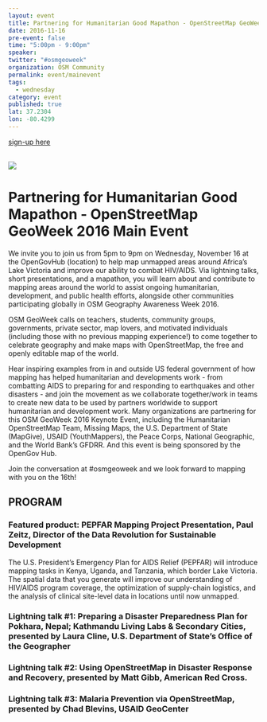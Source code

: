 ```yaml
---
layout: event
title: Partnering for Humanitarian Good Mapathon - OpenStreetMap GeoWeek 2016 Main Event
date: 2016-11-16
pre-event: false
time: "5:00pm - 9:00pm"
speaker: 
twitter: "#osmgeoweek"
organization: OSM Community
permalink: event/mainevent
tags: 
  - wednesday
category: event
published: true
lat: 37.2304
lon: -80.4299
---
```


[sign-up here](https://www.eventbrite.com/e/partnering-for-humanitarian-good-mapathon-openstreetmap-geoweek-2016-main-event-tickets-29304935852)

<br>
<img src="https://img.evbuc.com/https%3A%2F%2Fcdn.evbuc.com%2Fimages%2F25806112%2F45897339037%2F1%2Foriginal.jpg?w=800&rect=0%2C180%2C1806%2C903&s=d379a00b6eb51550372017fbe5e5a807">

# Partnering for Humanitarian Good Mapathon - OpenStreetMap GeoWeek 2016 Main Event
We invite you to join us from 5pm to 9pm on Wednesday, November 16 at the OpenGovHub (location) to help map unmapped areas around Africa’s Lake Victoria and improve our ability to combat HIV/AIDS.
Via lightning talks, short presentations, and a mapathon, you will learn about and contribute to mapping areas around the world to assist ongoing humanitarian, development, and public health efforts, alongside other communities participating globally in OSM Geography Awareness Week 2016.

OSM GeoWeek calls on teachers, students, community groups, governments, private sector, map lovers, and motivated individuals (including those with no previous mapping experience!) to come together to celebrate geography and make maps with OpenStreetMap, the free and openly editable map of the world.

Hear inspiring examples from in and outside US federal government of how mapping has helped humanitarian and developments work - from combatting AIDS to preparing for and responding to earthquakes and other disasters -  and join the movement as we collaborate together/work in teams to create new data to be used by partners worldwide to support humanitarian and development work.
Many organizations are partnering for this OSM GeoWeek 2016 Keynote Event, including the Humanitarian OpenStreetMap Team, Missing Maps, the U.S. Department of State (MapGive), USAID (YouthMappers), the Peace Corps, National Geographic, and the World Bank’s GFDRR. And this event is being sponsored by the OpenGov Hub.

Join the conversation at #osmgeoweek and we look forward to mapping with you on the 16th!


## PROGRAM

### Featured product: PEPFAR Mapping Project Presentation, Paul Zeitz, Director of the Data Revolution for Sustainable Development

The U.S. President’s Emergency Plan for AIDS Relief (PEPFAR) will introduce mapping tasks in Kenya, Uganda, and Tanzania, which border Lake Victoria. The spatial data that you generate will improve our understanding of HIV/AIDS program coverage, the optimization of supply-chain logistics, and the analysis of clinical site-level data in locations until now unmapped.

### Lightning talk #1: Preparing a Disaster Preparedness Plan for Pokhara, Nepal; Kathmandu Living Labs & Secondary Cities, presented by Laura Cline, U.S. Department of State’s Office of the Geographer

### Lightning talk #2: Using OpenStreetMap in Disaster Response and Recovery, presented by Matt Gibb, American Red Cross.

### Lightning talk #3: Malaria Prevention via OpenStreetMap, presented by Chad Blevins, USAID GeoCenter
